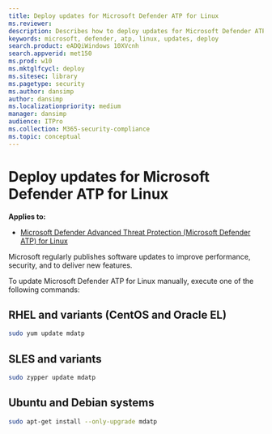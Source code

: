 ```yaml
---
title: Deploy updates for Microsoft Defender ATP for Linux
ms.reviewer: 
description: Describes how to deploy updates for Microsoft Defender ATP for Linux in enterprise environments.
keywords: microsoft, defender, atp, linux, updates, deploy
search.product: eADQiWindows 10XVcnh
search.appverid: met150
ms.prod: w10
ms.mktglfcycl: deploy
ms.sitesec: library
ms.pagetype: security
ms.author: dansimp
author: dansimp
ms.localizationpriority: medium
manager: dansimp
audience: ITPro
ms.collection: M365-security-compliance 
ms.topic: conceptual
---
```


# Deploy updates for Microsoft Defender ATP for Linux

**Applies to:**

- [Microsoft Defender Advanced Threat Protection (Microsoft Defender ATP) for Linux](microsoft-defender-atp-linux.md)

Microsoft regularly publishes software updates to improve performance, security, and to deliver new features.

To update Microsoft Defender ATP for Linux manually, execute one of the following commands:

## RHEL and variants (CentOS and Oracle EL)

```bash
sudo yum update mdatp
```

## SLES and variants

```bash
sudo zypper update mdatp
```

## Ubuntu and Debian systems

```bash
sudo apt-get install --only-upgrade mdatp
```
